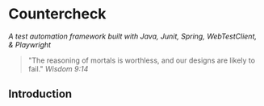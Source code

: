 # Countercheck
_A test automation framework built with Java, Junit, Spring, WebTestClient, & Playwright_

> "The reasoning of mortals is worthless, and our designs are likely to fail."
> _Wisdom 9:14_

## Introduction
